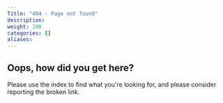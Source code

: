 ```yaml
---
Title: "404 - Page not found"
description:
weight: 100
categories: []
aliases:
---
```


## Oops, how did you get here?
Please use the index to find what you're looking for, and please consider reporting the broken link.